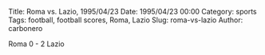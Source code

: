 Title: Roma vs. Lazio, 1995/04/23
Date: 1995/04/23 00:00
Category: sports
Tags: football, football scores, Roma, Lazio
Slug: roma-vs-lazio
Author: carbonero


Roma 0 - 2 Lazio
